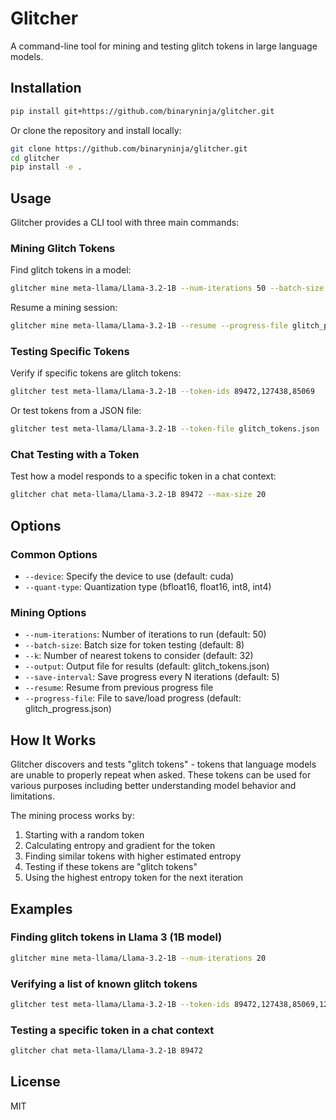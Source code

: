 # Glitcher

A command-line tool for mining and testing glitch tokens in large language models.

## Installation

```bash
pip install git+https://github.com/binaryninja/glitcher.git
```

Or clone the repository and install locally:

```bash
git clone https://github.com/binaryninja/glitcher.git
cd glitcher
pip install -e .
```

## Usage

Glitcher provides a CLI tool with three main commands:

### Mining Glitch Tokens

Find glitch tokens in a model:

```bash
glitcher mine meta-llama/Llama-3.2-1B --num-iterations 50 --batch-size 8 --k 32
```

Resume a mining session:

```bash
glitcher mine meta-llama/Llama-3.2-1B --resume --progress-file glitch_progress.json
```

### Testing Specific Tokens

Verify if specific tokens are glitch tokens:

```bash
glitcher test meta-llama/Llama-3.2-1B --token-ids 89472,127438,85069
```

Or test tokens from a JSON file:

```bash
glitcher test meta-llama/Llama-3.2-1B --token-file glitch_tokens.json
```

### Chat Testing with a Token

Test how a model responds to a specific token in a chat context:

```bash
glitcher chat meta-llama/Llama-3.2-1B 89472 --max-size 20
```

## Options

### Common Options

- `--device`: Specify the device to use (default: cuda)
- `--quant-type`: Quantization type (bfloat16, float16, int8, int4)

### Mining Options

- `--num-iterations`: Number of iterations to run (default: 50)
- `--batch-size`: Batch size for token testing (default: 8)
- `--k`: Number of nearest tokens to consider (default: 32)
- `--output`: Output file for results (default: glitch_tokens.json)
- `--save-interval`: Save progress every N iterations (default: 5)
- `--resume`: Resume from previous progress file
- `--progress-file`: File to save/load progress (default: glitch_progress.json)

## How It Works

Glitcher discovers and tests "glitch tokens" - tokens that language models are unable to properly repeat when asked. These tokens can be used for various purposes including better understanding model behavior and limitations.

The mining process works by:

1. Starting with a random token
2. Calculating entropy and gradient for the token
3. Finding similar tokens with higher estimated entropy
4. Testing if these tokens are "glitch tokens"
5. Using the highest entropy token for the next iteration

## Examples

### Finding glitch tokens in Llama 3 (1B model)

```bash
glitcher mine meta-llama/Llama-3.2-1B --num-iterations 20
```

### Verifying a list of known glitch tokens

```bash
glitcher test meta-llama/Llama-3.2-1B --token-ids 89472,127438,85069,126523,80370
```

### Testing a specific token in a chat context

```bash
glitcher chat meta-llama/Llama-3.2-1B 89472
```

## License

MIT